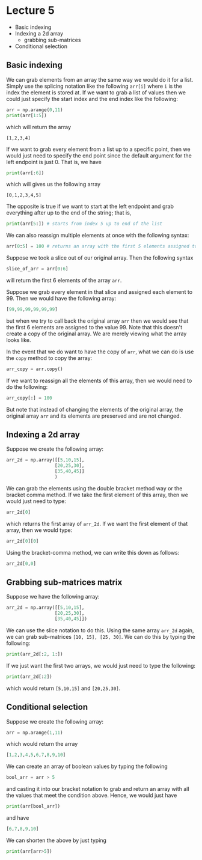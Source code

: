 # Lecture 5


- Basic indexing 
- Indexing a 2d array
    - grabbing sub-matrices
- Conditional selection



## Basic indexing

We can grab elements from an array the same way we would do it for a list. Simply use the splicing notation like the following `arr[i]` where `i` is the index the element is stored at. If we want to grab a list of values then we could just specify the start index and the end index like the following:
````python
arr = np.arange(0,11) 
print(arr[1:5]) 
````
which will return the array
````
[1,2,3,4]
````
If we want to grab every element from a list up to a specific point, then we would just need to specify the end point since the default argument for the left endpoint is just 0. That is, we have
````python
print(arr[:6])
````
which will gives us the following array
````
[0,1,2,3,4,5]
````
The opposite is true if we want to start at the left endpoint and grab everything after up to the end of the string; that is, 
````python
print(arr[5:]) # starts from index 5 up to end of the list
````
We can also reassign multiple elements at once with the following syntax:
````python
arr[0:5] = 100 # returns an array with the first 5 elements assigned to 100
````
Suppose we took a slice out of our original array. Then the following syntax 
````python
slice_of_arr = arr[0:6] 
````
will return the first 6 elements of the array `arr`.

Suppose we grab every element in that slice and assigned each element to 99. Then we would have 
the following array:
````python
[99,99,99,99,99,99]
````
but when we try to call back the original array `arr` then we would see that the first 6 elements are assigned to the value 99. Note that this doesn't create a copy of the original array. We are merely viewing what the array looks like.

In the event that we do want to have the copy of `arr`, what we can do is use the `copy` method to copy the array: 
````python
arr_copy = arr.copy()
````
If we want to reassign all the elements of this array, then we would need to do the following:
````python
arr_copy[:] = 100
````
But note that instead of changing the elements of the original array, the original array `arr` and its elements are preserved and are not changed. 



## Indexing a 2d array

Suppose we create the following array:
````python
arr_2d = np.array([[5,10,15], 
                  [20,25,30],
                  [35,40,45]]
                  )
````
We can grab the elements using the double bracket method way or the bracket comma method.
If we take the first element of this array, then we would just need to type:
````python
arr_2d[0]
````
which returns the first array of `arr_2d`. If we want the first element of that array, then we would type:
````python
arr_2d[0][0]
````
Using the bracket-comma method, we can write this down as follows:
````python
arr_2d[0,0]
````

## Grabbing sub-matrices matrix
Suppose we have the following array:
````python
arr_2d = np.array([[5,10,15], 
                  [20,25,30],
                  [35,40,45]])
````
We can use the slice notation to do this. Using the same array `arr_2d` again, we can grab sub-matrices `[10, 15], [25, 30]`. We can do this by typing the following:
````python
print(arr_2d[:2, 1:]) 
````
If we just want the first two arrays, we would just need to type the following:
````python
print(arr_2d[:2])
````
which would return `[5,10,15]` and `[20,25,30]`.


## Conditional selection

Suppose we create the following array:
````python
arr = np.arange(1,11)
````
which would return the array
````python
[1,2,3,4,5,6,7,8,9,10]
````
We can create an array of boolean values by typing the following
````python
bool_arr = arr > 5 
````
and casting it into our bracket notation to grab and return an array with all the values that meet the condition above. Hence, we would just have
````python
print(arr[bool_arr])
````
and have
````python
[6,7,8,9,10]
````
We can shorten the above by just typing 
````python
print(arr[arr>5])
````





